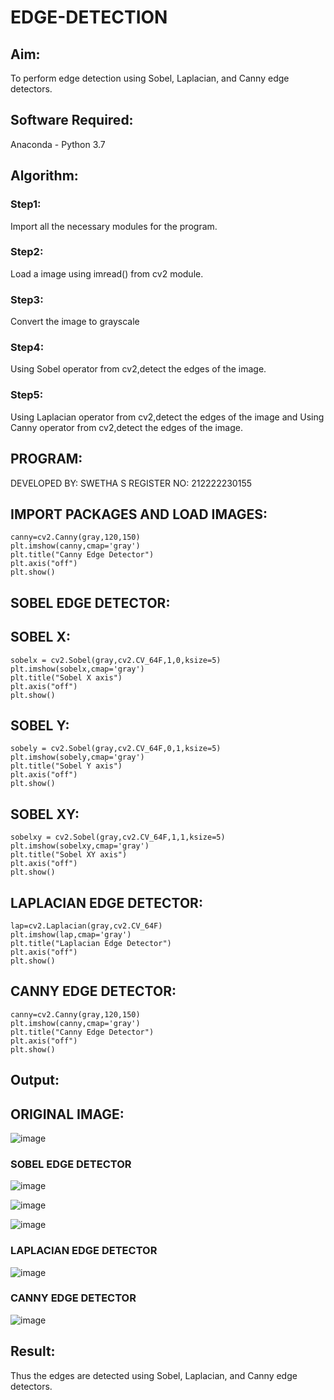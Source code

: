 # EDGE-DETECTION
## Aim:
To perform edge detection using Sobel, Laplacian, and Canny edge detectors.

## Software Required:
Anaconda - Python 3.7

## Algorithm:
### Step1:
Import all the necessary modules for the program.

### Step2:
Load a image using imread() from cv2 module.

### Step3:
Convert the image to grayscale

### Step4:
Using Sobel operator from cv2,detect the edges of the image.

### Step5:

Using Laplacian operator from cv2,detect the edges of the image and Using Canny operator from cv2,detect the edges of the image.

## PROGRAM:
DEVELOPED BY: SWETHA S
REGISTER NO: 212222230155

## IMPORT PACKAGES AND LOAD IMAGES:
```
canny=cv2.Canny(gray,120,150)
plt.imshow(canny,cmap='gray')
plt.title("Canny Edge Detector")
plt.axis("off")
plt.show()
```
## SOBEL EDGE DETECTOR:
## SOBEL X:
```
sobelx = cv2.Sobel(gray,cv2.CV_64F,1,0,ksize=5)
plt.imshow(sobelx,cmap='gray')
plt.title("Sobel X axis")
plt.axis("off")
plt.show()
```

## SOBEL Y:
```
sobely = cv2.Sobel(gray,cv2.CV_64F,0,1,ksize=5)
plt.imshow(sobely,cmap='gray')
plt.title("Sobel Y axis")
plt.axis("off")
plt.show()
```

## SOBEL XY:
```
sobelxy = cv2.Sobel(gray,cv2.CV_64F,1,1,ksize=5)
plt.imshow(sobelxy,cmap='gray')
plt.title("Sobel XY axis")
plt.axis("off")
plt.show()
```

## LAPLACIAN EDGE DETECTOR:
```
lap=cv2.Laplacian(gray,cv2.CV_64F)
plt.imshow(lap,cmap='gray')
plt.title("Laplacian Edge Detector")
plt.axis("off")
plt.show()
```

## CANNY EDGE DETECTOR:
```
canny=cv2.Canny(gray,120,150)
plt.imshow(canny,cmap='gray')
plt.title("Canny Edge Detector")
plt.axis("off")
plt.show()
```

## Output:
## ORIGINAL IMAGE:
![image](https://github.com/swethaselvarajm/EDGE-DETECTION/assets/119525603/14512811-4c87-42e7-bb15-599b41627a24)


### SOBEL EDGE DETECTOR
![image](https://github.com/swethaselvarajm/EDGE-DETECTION/assets/119525603/9cc0c9ae-504f-483d-9420-903531f32b2b)

![image](https://github.com/swethaselvarajm/EDGE-DETECTION/assets/119525603/fe690f65-a68a-4c1d-89e5-d344758d8309)

![image](https://github.com/swethaselvarajm/EDGE-DETECTION/assets/119525603/9aa432e3-641c-467f-9605-64743b173b52)


### LAPLACIAN EDGE DETECTOR
![image](https://github.com/swethaselvarajm/EDGE-DETECTION/assets/119525603/845a2bf7-0ca2-4240-bca0-68b5b951fc93)



### CANNY EDGE DETECTOR
![image](https://github.com/swethaselvarajm/EDGE-DETECTION/assets/119525603/453c1073-c198-4116-a0f4-b2f5e3224fd4)


## Result:
Thus the edges are detected using Sobel, Laplacian, and Canny edge detectors.
